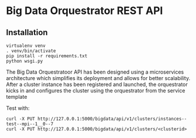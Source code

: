 Big Data Orquestrator REST API
======================

Installation
------------

    virtualenv venv
    . venv/bin/activate
    pip install -r requirements.txt
    python wsgi.py


The Big Data Orquestratoor API has been designed using a microservices architecture which simplifies its deployment and
allows for better scalability. After a cluster instance has been registered and launched, the orquestrator kicks in
and configures the cluster using the orquestrator from the service template

Test with:

```
curl -X PUT http://127.0.0.1:5000/bigdata/api/v1/clusters/instances--test--mpi--1__0--7
curl -X PUT http://127.0.0.1:5000/bigdata/api/v1/clusters/<clusterid>
```